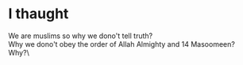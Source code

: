 # I thaught
We are muslims so why we dono't tell truth?\
Why we dono't obey the order of Allah Almighty and 14 Masoomeen?\
Why?\
